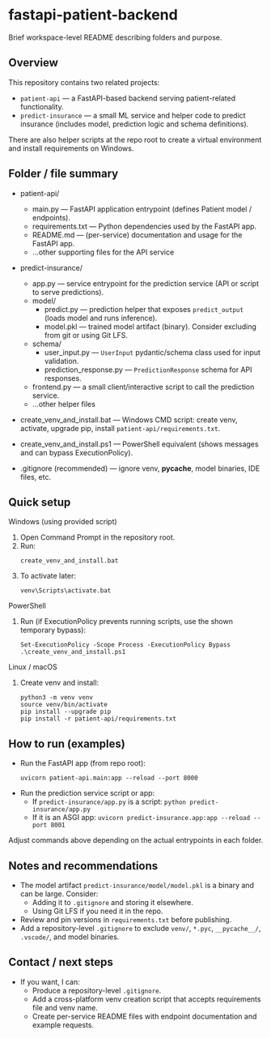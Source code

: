 # fastapi-patient-backend

Brief workspace-level README describing folders and purpose.

## Overview
This repository contains two related projects:
- `patient-api` — a FastAPI-based backend serving patient-related functionality.
- `predict-insurance` — a small ML service and helper code to predict insurance (includes model, prediction logic and schema definitions).

There are also helper scripts at the repo root to create a virtual environment and install requirements on Windows.

## Folder / file summary

- patient-api/
  - main.py — FastAPI application entrypoint (defines Patient model / endpoints).
  - requirements.txt — Python dependencies used by the FastAPI app.
  - README.md — (per-service) documentation and usage for the FastAPI app.
  - ...other supporting files for the API service

- predict-insurance/
  - app.py — service entrypoint for the prediction service (API or script to serve predictions).
  - model/
    - predict.py — prediction helper that exposes `predict_output` (loads model and runs inference).
    - model.pkl — trained model artifact (binary). Consider excluding from git or using Git LFS.
  - schema/
    - user_input.py — `UserInput` pydantic/schema class used for input validation.
    - prediction_response.py — `PredictionResponse` schema for API responses.
  - frontend.py — a small client/interactive script to call the prediction service.
  - ...other helper files

- create_venv_and_install.bat — Windows CMD script: create venv, activate, upgrade pip, install `patient-api/requirements.txt`.
- create_venv_and_install.ps1 — PowerShell equivalent (shows messages and can bypass ExecutionPolicy).
- .gitignore (recommended) — ignore venv, __pycache__, model binaries, IDE files, etc.

## Quick setup

Windows (using provided script)
1. Open Command Prompt in the repository root.
2. Run:
   ```
   create_venv_and_install.bat
   ```
3. To activate later:
   ```
   venv\Scripts\activate.bat
   ```

PowerShell
1. Run (if ExecutionPolicy prevents running scripts, use the shown temporary bypass):
   ```
   Set-ExecutionPolicy -Scope Process -ExecutionPolicy Bypass
   .\create_venv_and_install.ps1
   ```

Linux / macOS
1. Create venv and install:
   ```
   python3 -m venv venv
   source venv/bin/activate
   pip install --upgrade pip
   pip install -r patient-api/requirements.txt
   ```

## How to run (examples)
- Run the FastAPI app (from repo root):
  ```
  uvicorn patient-api.main:app --reload --port 8000
  ```
- Run the prediction service script or app:
  - If `predict-insurance/app.py` is a script: `python predict-insurance/app.py`
  - If it is an ASGI app: `uvicorn predict-insurance.app:app --reload --port 8001`

Adjust commands above depending on the actual entrypoints in each folder.

## Notes and recommendations
- The model artifact `predict-insurance/model/model.pkl` is a binary and can be large. Consider:
  - Adding it to `.gitignore` and storing it elsewhere.
  - Using Git LFS if you need it in the repo.
- Review and pin versions in `requirements.txt` before publishing.
- Add a repository-level `.gitignore` to exclude `venv/`, `*.pyc`, `__pycache__/`, `.vscode/`, and model binaries.

## Contact / next steps
- If you want, I can:
  - Produce a repository-level `.gitignore`.
  - Add a cross-platform venv creation script that accepts requirements file and venv name.
  - Create per-service README files with endpoint documentation and example requests.
